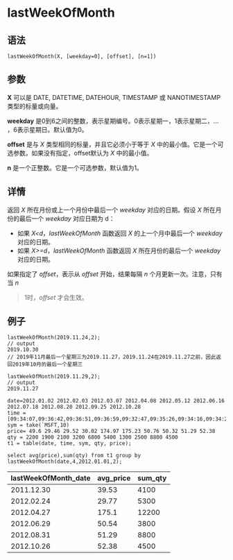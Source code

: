 # lastWeekOfMonth

## 语法

`lastWeekOfMonth(X, [weekday=0], [offset],
[n=1])`

## 参数

**X** 可以是 DATE, DATETIME, DATEHOUR, TIMESTAMP 或 NANOTIMESTAMP
类型的标量或向量。

**weekday** 是0到6之间的整数，表示星期编号。0表示星期一，1表示星期二，... ，6表示星期日。默认值为0。

**offset** 是与 *X* 类型相同的标量，并且它必须小于等于 *X* 中的最小值。它是一个可选参数。如果没有指定，offset默认为
*X* 中的最小值。

**n** 是一个正整数。它是一个可选参数，默认值为1。

## 详情

返回 *X* 所在月份或上一个月份中最后一个 *weekday* 对应的日期。假设 *X*
所在月份的最后一个 *weekday* 对应日期为 d：

* 如果 *X<d*，*lastWeekOfMonth* 函数返回 *X* 的上一个月中最后一个
  *weekday* 对应的日期。
* 如果 *X>=d*，*lastWeekOfMonth* 函数返回 *X* 所在月份的最后一个
  *weekday* 对应的日期。

如果指定了 *offset*，表示从 *offset* 开始，结果每隔 *n* 个月更新一次。注意，只有当 *n*
>1时，*offset* 才会生效。

## 例子

```
lastWeekOfMonth(2019.11.24,2);
// output
2019.10.30
// 2019年11月最后一个星期三为2019.11.27，2019.11.24在2019.11.27之前，因此返回2019年10月的最后一个星期三

lastWeekOfMonth(2019.11.29,2);
// output
2019.11.27

date=2012.01.02 2012.02.03 2012.03.07 2012.04.08 2012.05.12 2012.06.16 2012.07.18 2012.08.20 2012.09.25 2012.10.28
time = [09:34:07,09:36:42,09:36:51,09:36:59,09:32:47,09:35:26,09:34:16,09:34:26,09:38:12,09:38:13]
sym = take(`MSFT,10)
price= 49.6 29.46 29.52 30.02 174.97 175.23 50.76 50.32 51.29 52.38
qty = 2200 1900 2100 3200 6800 5400 1300 2500 8800 4500
t1 = table(date, time, sym, qty, price);

select avg(price),sum(qty) from t1 group by lastWeekOfMonth(date,4,2012.01.01,2);
```

| lastWeekOfMonth\_date | avg\_price | sum\_qty |
| --- | --- | --- |
| 2011.12.30 | 39.53 | 4100 |
| 2012.02.24 | 29.77 | 5300 |
| 2012.04.27 | 175.1 | 12200 |
| 2012.06.29 | 50.54 | 3800 |
| 2012.08.31 | 51.29 | 8800 |
| 2012.10.26 | 52.38 | 4500 |

